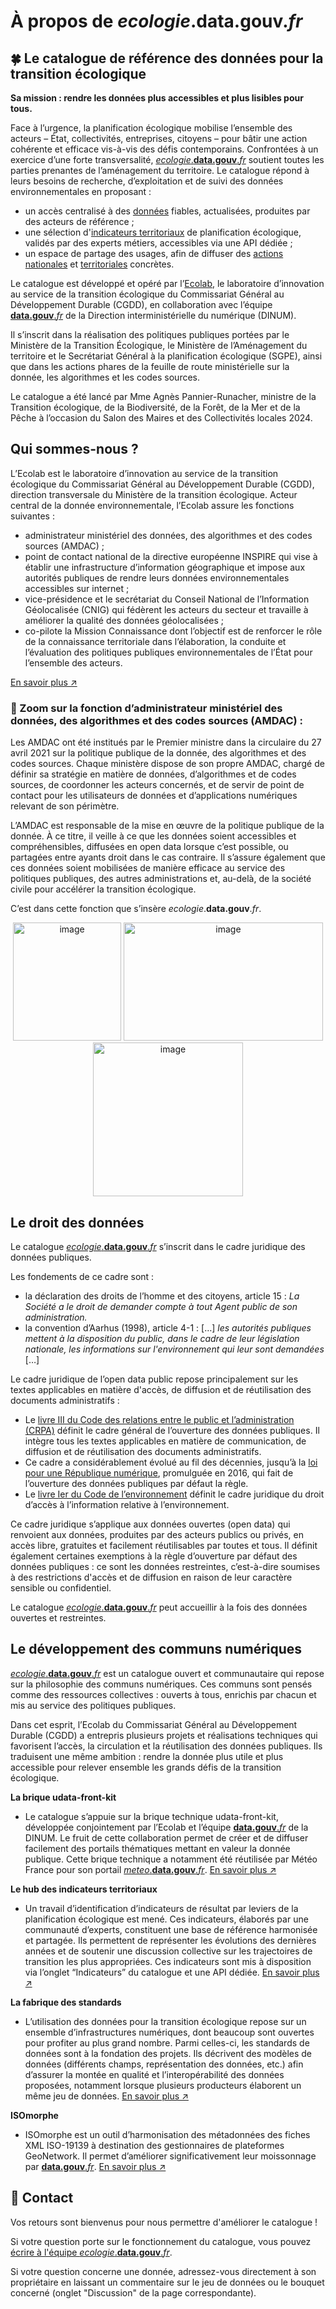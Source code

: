 # À propos de _ecologie_.**data.gouv**._fr_

## 🍀 Le catalogue de référence des données pour la transition écologique

**Sa mission : rendre les données plus accessibles et plus lisibles pour tous.** 

Face à l’urgence, la planification écologique mobilise l’ensemble des acteurs – État, collectivités, entreprises, citoyens – pour bâtir une action cohérente et efficace vis-à-vis des défis contemporains. Confrontées à un exercice d’une forte transversalité, [ *ecologie*.**data.gouv**.*fr*](http://ecologie.data.gouv.fr/) soutient toutes les parties prenantes de l’aménagement du territoire. Le catalogue répond à leurs besoins de recherche, d’exploitation et de suivi des données environnementales en proposant :

- un accès centralisé à des [données](https://ecologie.data.gouv.fr/datasets) fiables, actualisées, produites par des acteurs de référence ;
- une sélection d'[indicateurs territoriaux](https://ecologie.data.gouv.fr/indicators) de planification écologique, validés par des experts métiers, accessibles via une API dédiée ;
- un espace de partage des usages, afin de diffuser des [actions nationales](https://ecologie.data.gouv.fr/bouquets/indicateurs-de-planification-ecologique-regionale-cops) et [territoriales](https://ecologie.data.gouv.fr/bouquets/iarbre-enraciner-la-resilience-climatique-des-territoires-en-cultivant-les-donnees-1) concrètes.

Le catalogue est développé et opéré par l’[Ecolab](https://www.notion.so/A-propos-23f0dc2226f580e0918dd553c6a4f3c9?pvs=21), le laboratoire d’innovation au service de la transition écologique du Commissariat Général au Développement Durable (CGDD), en collaboration avec l’équipe [ **data.gouv**.*fr*](http://data.gouv.fr) de la Direction interministérielle du numérique (DINUM). 

Il s’inscrit dans la réalisation des politiques publiques portées par le Ministère de la Transition Écologique, le Ministère de l’Aménagement du territoire et le Secrétariat Général à la planification écologique (SGPE), ainsi que dans les actions phares de la feuille de route ministérielle sur la donnée, les algorithmes et les codes sources.

Le catalogue a été lancé par Mme Agnès Pannier-Runacher, ministre de la Transition écologique, de la Biodiversité, de la Forêt, de la Mer et de la Pêche à l’occasion du Salon des Maires et des Collectivités locales 2024.

## Qui sommes-nous ?

L’Ecolab est le laboratoire d’innovation au service de la transition écologique du Commissariat Général au Développement Durable (CGDD), direction transversale du Ministère de la transition écologique. Acteur central de la donnée environnementale, l’Ecolab assure les fonctions suivantes : 

- administrateur ministériel des données, des algorithmes et des codes sources (AMDAC) ;
- point de contact national de la directive européenne INSPIRE qui vise à établir une infrastructure d’information géographique et impose aux autorités publiques de rendre leurs données environnementales accessibles sur internet ;
- vice-présidence et le secrétariat du Conseil National de l’Information Géolocalisée (CNIG) qui fédèrent les acteurs du secteur et travaille à améliorer la qualité des données géolocalisées ;
- co-pilote la Mission Connaissance dont l’objectif est de renforcer le rôle de la connaissance territoriale dans l’élaboration, la conduite et l’évaluation des politiques publiques environnementales de l’État pour l’ensemble des acteurs.

[En savoir plus ↗️](https://greentechinnovation.fr/) 

### 🔎 Zoom sur la fonction d’administrateur ministériel des données, des algorithmes et des codes sources (AMDAC) :

Les AMDAC ont été institués par le Premier ministre dans la circulaire du 27 avril 2021 sur la politique publique de la donnée, des algorithmes et des codes sources. Chaque ministère dispose de son propre AMDAC, chargé de définir sa stratégie en matière de données, d’algorithmes et de codes sources, de coordonner les acteurs concernés, et de servir de point de contact pour les utilisateurs de données et d’applications numériques relevant de son périmètre.

L’AMDAC est responsable de la mise en œuvre de la politique publique de la donnée. À ce titre, il veille à ce que les données soient accessibles et compréhensibles, diffusées en open data lorsque c’est possible, ou partagées entre ayants droit dans le cas contraire. Il s’assure également que ces données soient mobilisées de manière efficace au service des politiques publiques, des autres administrations et, au-delà, de la société civile pour accélérer la transition écologique. 

C’est dans cette fonction que s’insère *ecologie*.**data.gouv**.*fr*.

<p align="center">
<img width="173,5" height="189" alt="image" src="https://github.com/user-attachments/assets/0a9d9aaf-45bd-4c78-b2d3-81cdf709b3c2" />
<img width="319" height="189" alt="image" src="https://github.com/user-attachments/assets/2366cdba-d074-4e38-b879-6e5c04e112d5" />
<img width="240" height="246" alt="image" src="https://github.com/user-attachments/assets/1532f923-f766-42ac-b42d-6b8fcba83e1f" />
</p>

## Le droit des données

Le catalogue [ *ecologie*.**data.gouv**.*fr*](http://ecologie.data.gouv.fr) s’inscrit dans le cadre juridique des données publiques. 

Les fondements de ce cadre sont : 

- la déclaration des droits de l’homme et des citoyens, article 15 : *La Société a le droit de demander compte à tout Agent public de son administration.*
- la convention d’Aarhus (1998), article 4-1 : […] *les autorités publiques mettent à la disposition du public, dans le cadre de leur législation nationale, les informations sur l'environnement qui leur sont demandées* […]

Le cadre juridique de l’open data public repose principalement sur les textes applicables en matière d'accès, de diffusion et de réutilisation des documents administratifs :

- Le [livre III du Code des relations entre le public et l’administration (CRPA)](https://search.piaf.etalab.studio/crpa) définit le cadre général de l’ouverture des données publiques. Il intègre tous les textes applicables en matière de communication, de diffusion et de réutilisation des documents administratifs.
- Ce cadre a considérablement évolué au fil des décennies, jusqu’à la [loi pour une République numérique](https://www.legifrance.gouv.fr/affichLoiPubliee.do?idDocument=JORFDOLE000031589829&type=general&legislature=14), promulguée en 2016, qui fait de l’ouverture des données publiques par défaut la règle.
- Le [livre Ier du Code de l’environnement](https://www.legifrance.gouv.fr/codes/section_lc/LEGITEXT000006074220/LEGISCTA000006159212/#LEGISCTA000006159212) définit le cadre juridique du droit d’accès à l’information relative à l’environnement.

Ce cadre juridique s’applique aux données ouvertes (open data) qui renvoient aux données, produites par des acteurs publics ou privés, en accès libre, gratuites et facilement réutilisables par toutes et tous. Il définit également certaines exemptions à la règle d’ouverture par défaut des données publiques : ce sont les données restreintes, c’est-à-dire soumises à des restrictions d'accès et de diffusion en raison de leur caractère sensible ou confidentiel. 

Le catalogue [ *ecologie*.**data.gouv**.*fr*](http://ecologie.data.gouv.fr) peut accueillir à la fois des données ouvertes et restreintes.

## Le développement des communs numériques

[ *ecologie*.**data.gouv**.*fr*](http://ecologie.data.gouv.fr) est un catalogue ouvert et communautaire qui repose sur la philosophie des communs numériques. Ces communs sont pensés comme des ressources collectives : ouverts à tous, enrichis par chacun et mis au service des politiques publiques.

Dans cet esprit, l’Ecolab du Commissariat Général au Développement Durable (CGDD) a entrepris plusieurs projets et réalisations techniques qui favorisent l’accès, la circulation et la réutilisation des données publiques. Ils traduisent une même ambition : rendre la donnée plus utile et plus accessible pour relever ensemble les grands défis de la transition écologique.

**La brique udata-front-kit**

- Le catalogue s’appuie sur la brique technique udata-front-kit, développée conjointement par l’Ecolab et l’équipe [ **data.gouv**.*fr*](http://data.gouv.fr/) de la DINUM. Le fruit de cette collaboration permet de créer et de diffuser facilement des portails thématiques mettant en valeur la donnée publique. Cette brique technique a notamment été réutilisée par Météo France pour son portail [ *meteo*.**data.gouv**.*fr*](http://meteo.data.gouv.fr). [En savoir plus ↗️](https://github.com/opendatateam/udata-front-kit)

**Le hub des indicateurs territoriaux**

- Un travail d’identification d’indicateurs de résultat par leviers de la planification écologique est mené. Ces indicateurs, élaborés par une communauté d’experts, constituent une base de référence harmonisée et partagée. Ils permettent de représenter les évolutions des dernières années et de soutenir une discussion collective sur les trajectoires de transition les plus appropriées. Ces indicateurs sont mis à disposition via l’onglet “Indicateurs” du catalogue et une API dédiée. [En savoir plus ↗️](https://greentechinnovation.fr/indicateurs-territoriaux/)

**La fabrique des standards** 

- L’utilisation des données pour la transition écologique repose sur un ensemble d’infrastructures numériques, dont beaucoup sont ouvertes pour profiter au plus grand nombre. Parmi celles-ci, les standards de données sont à la fondation des projets. Ils décrivent des modèles de données (différents champs, représentation des données, etc.) afin d’assurer la montée en qualité et l’interopérabilité des données proposées, notamment lorsque plusieurs producteurs élaborent un même jeu de données. [En savoir plus ↗️](https://guides.data.gouv.fr/guides-de-data.gouv.fr/fabrique-des-standards/la-fabrique-des-standards)

**ISOmorphe** 

- ISOmorphe est un outil d’harmonisation des métadonnées des fiches XML ISO-19139 à destination des gestionnaires de plateformes GeoNetwork. Il permet d’améliorer significativement leur moissonnage par [ **data.gouv**.*fr*](http://data.gouv.fr). [En savoir plus ↗️](https://isomorphe.data.developpement-durable.gouv.fr/)
 
## 📩 Contact

Vos retours sont bienvenus pour nous permettre d'améliorer le catalogue !

Si votre question porte sur le fonctionnement du catalogue, vous pouvez [écrire à l'équipe *ecologie*.**data.gouv**.*fr*](mailto:ecospheres@developpement-durable.gouv.fr).

Si votre question concerne une donnée, adressez-vous directement à son propriétaire en laissant un commentaire sur le jeu de données ou le bouquet concerné (onglet "Discussion" de la page correspondante).
